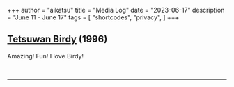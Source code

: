 +++
author = "aikatsu"
title = "Media Log"
date = "2023-06-17"
description = "June 11 - June 17"
tags = [
    "shortcodes",
    "privacy",
]
+++

## [Tetsuwan Birdy](https://anidb.net/anime/1945) (1996)

Amazing! Fun! I love Birdy!

<br>

---

<br>





